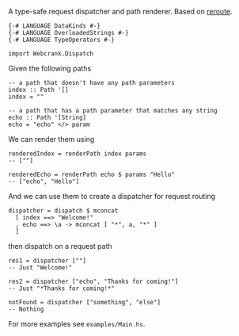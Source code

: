 A type-safe request dispatcher and path renderer.  Based on [reroute](https://hackage.haskell.org/package/reroute).

```
{-# LANGUAGE DataKinds #-}
{-# LANGUAGE OverloadedStrings #-}
{-# LANGUAGE TypeOperators #-}

import Webcrank.Dispatch
```

Given the following paths

```
-- a path that doesn't have any path parameters
index :: Path '[]
index = ""

-- a path that has a path parameter that matches any string
echo :: Path '[String]
echo = "echo" </> param
```

We can render them using

```
renderedIndex = renderPath index params 
-- [""]

renderedEcho = renderPath echo $ params "Hello"
-- ["echo", "Hello"]
```

And we can use them to create a dispatcher for request routing

```
dispatcher = dispatch $ mconcat
  [ index ==> "Welcome!"
  , echo ==> \a -> mconcat [ "*", a, "*" ]
  ]
```

then dispatch on a request path

```
res1 = dispatcher [""] 
-- Just "Welcome!"

res2 = dispatcher ["echo", "Thanks for coming!"]
-- Just "*Thanks for coming!*"

notFound = dispatcher ["something", "else"]
-- Nothing
```

For more examples see `examples/Main.hs`.
